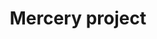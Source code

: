 ---
    title: Mercery project
    description: Graal VM group some languages in one polyglot compiler that runs in Java Virtual Machine. This work has proved the performance in that VM of a custom academic language called Tiger using the Truffle API. # Add post description (optional)

    img: mercery/1.png # Add image post (optional)
    imgs: 
        - mercery/2.png
        - mercery/3.png
---